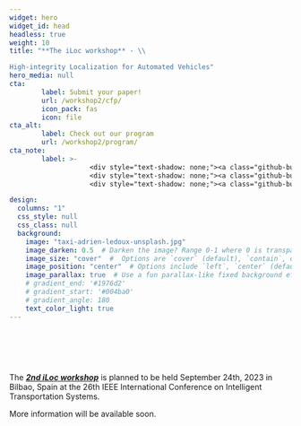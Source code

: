 ```yaml
---
widget: hero
widget_id: head
headless: true
weight: 10
title: "**The iLoc workshop** - \\

High-integrity Localization for Automated Vehicles"
hero_media: null
cta:
        label: Submit your paper!
        url: /workshop2/cfp/
        icon_pack: fas
        icon: file
cta_alt:
        label: Check out our program
        url: /workshop2/program/
cta_note:
        label: >-
                    <div style="text-shadow: none;"><a class="github-button" href="https://2023.ieee-itsc.org/" data-icon="octicon-star" data-size="large" data-show-count="true" aria-label="Star">IEEE ITSC 2023 conference website</a></div>
                    <div style="text-shadow: none;"><a class="github-button" href="/workshop2/registration/" data-icon="octicon-star" data-size="large" data-show-count="true" aria-label="Star">Registration guidelines</a></div>
                    <div style="text-shadow: none;"><a class="github-button" href="https://sites.google.com/view/iloc-2022" data-icon="octicon-star" data-size="large" data-show-count="true" aria-label="Star">1st iLoc workshop 2022</a></div>

design:
  columns: "1"
  css_style: null
  css_class: null
  background:
    image: "taxi-adrien-ledoux-unsplash.jpg"
    image_darken: 0.5  # Darken the image? Range 0-1 where 0 is transparent and 1 is opaque.
    image_size: "cover"  #  Options are `cover` (default), `contain`, or `actual` size.
    image_position: "center"  # Options include `left`, `center` (default), or `right`.
    image_parallax: true  # Use a fun parallax-like fixed background effect? true/false
    # gradient_end: '#1976d2'
    # gradient_start: '#004ba0'
    # gradient_angle: 180
    text_color_light: true
---
```

# <br>
  The [***2nd iLoc workshop***](/) is planned to be held September 24th, 2023 in Bilbao, Spain at the 26th IEEE International Conference on Intelligent Transportation Systems.
  
  More information will be available soon.

